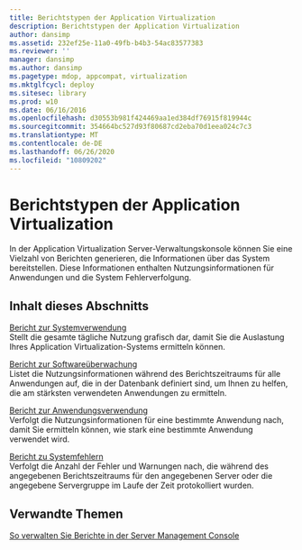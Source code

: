 ```yaml
---
title: Berichtstypen der Application Virtualization
description: Berichtstypen der Application Virtualization
author: dansimp
ms.assetid: 232ef25e-11a0-49fb-b4b3-54ac83577383
ms.reviewer: ''
manager: dansimp
ms.author: dansimp
ms.pagetype: mdop, appcompat, virtualization
ms.mktglfcycl: deploy
ms.sitesec: library
ms.prod: w10
ms.date: 06/16/2016
ms.openlocfilehash: d30553b981f424469aa1ed384df76915f819944c
ms.sourcegitcommit: 354664bc527d93f80687cd2eba70d1eea024c7c3
ms.translationtype: MT
ms.contentlocale: de-DE
ms.lasthandoff: 06/26/2020
ms.locfileid: "10809202"
---
```

# Berichtstypen der Application Virtualization


In der Application Virtualization Server-Verwaltungskonsole können Sie eine Vielzahl von Berichten generieren, die Informationen über das System bereitstellen. Diese Informationen enthalten Nutzungsinformationen für Anwendungen und die System Fehlerverfolgung.

## Inhalt dieses Abschnitts


<a href="" id="system-utilization-report"></a>[Bericht zur Systemverwendung](system-utilization-reportserver.md)  
Stellt die gesamte tägliche Nutzung grafisch dar, damit Sie die Auslastung Ihres Application Virtualization-Systems ermitteln können.

<a href="" id="software-audit-report"></a>[Bericht zur Softwareüberwachung](software-audit-reportserver.md)  
Listet die Nutzungsinformationen während des Berichtszeitraums für alle Anwendungen auf, die in der Datenbank definiert sind, um Ihnen zu helfen, die am stärksten verwendeten Anwendungen zu ermitteln.

<a href="" id="application-utilization-report"></a>[Bericht zur Anwendungsverwendung](application-utilization-reportserver.md)  
Verfolgt die Nutzungsinformationen für eine bestimmte Anwendung nach, damit Sie ermitteln können, wie stark eine bestimmte Anwendung verwendet wird.

<a href="" id="system-error-report"></a>[Bericht zu Systemfehlern](system-error-reportserver.md)  
Verfolgt die Anzahl der Fehler und Warnungen nach, die während des angegebenen Berichtszeitraums für den angegebenen Server oder die angegebene Servergruppe im Laufe der Zeit protokolliert wurden.

## Verwandte Themen


[So verwalten Sie Berichte in der Server Management Console](how-to-manage-reports-in-the-server-management-console.md)

 

 





